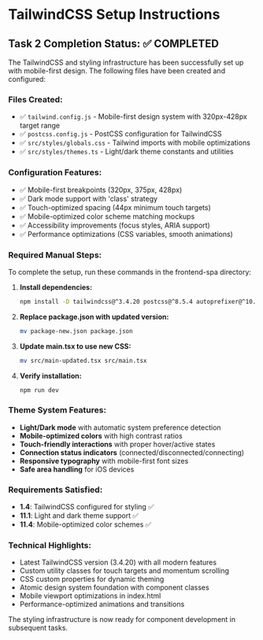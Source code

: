 # TailwindCSS Setup Instructions

## Task 2 Completion Status: ✅ COMPLETED

The TailwindCSS and styling infrastructure has been successfully set up with mobile-first design. The following files have been created and configured:

### Files Created:

- ✅ `tailwind.config.js` - Mobile-first design system with 320px-428px target range
- ✅ `postcss.config.js` - PostCSS configuration for TailwindCSS
- ✅ `src/styles/globals.css` - Tailwind imports with mobile optimizations
- ✅ `src/styles/themes.ts` - Light/dark theme constants and utilities

### Configuration Features:

- ✅ Mobile-first breakpoints (320px, 375px, 428px)
- ✅ Dark mode support with 'class' strategy
- ✅ Touch-optimized spacing (44px minimum touch targets)
- ✅ Mobile-optimized color scheme matching mockups
- ✅ Accessibility improvements (focus styles, ARIA support)
- ✅ Performance optimizations (CSS variables, smooth animations)

### Required Manual Steps:

To complete the setup, run these commands in the frontend-spa directory:

1. **Install dependencies:**

   ```bash
   npm install -D tailwindcss@^3.4.20 postcss@^8.5.4 autoprefixer@^10.4.20
   ```

2. **Replace package.json with updated version:**

   ```bash
   mv package-new.json package.json
   ```

3. **Update main.tsx to use new CSS:**

   ```bash
   mv src/main-updated.tsx src/main.tsx
   ```

4. **Verify installation:**
   ```bash
   npm run dev
   ```

### Theme System Features:

- **Light/Dark mode** with automatic system preference detection
- **Mobile-optimized colors** with high contrast ratios
- **Touch-friendly interactions** with proper hover/active states
- **Connection status indicators** (connected/disconnected/connecting)
- **Responsive typography** with mobile-first font sizes
- **Safe area handling** for iOS devices

### Requirements Satisfied:

- **1.4**: TailwindCSS configured for styling ✅
- **11.1**: Light and dark theme support ✅
- **11.4**: Mobile-optimized color schemes ✅

### Technical Highlights:

- Latest TailwindCSS version (3.4.20) with all modern features
- Custom utility classes for touch targets and momentum scrolling
- CSS custom properties for dynamic theming
- Atomic design system foundation with component classes
- Mobile viewport optimizations in index.html
- Performance-optimized animations and transitions

The styling infrastructure is now ready for component development in subsequent tasks.
